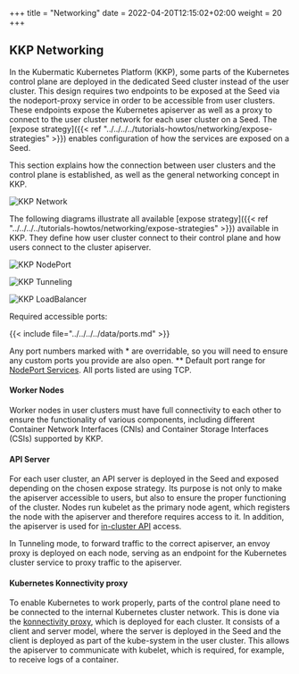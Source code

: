 +++
title = "Networking"
date = 2022-04-20T12:15:02+02:00
weight = 20
+++

## KKP Networking

In the Kubermatic Kubernetes Platform (KKP), some parts of the Kubernetes control plane are deployed in the dedicated Seed cluster instead of the user cluster.
This design requires two endpoints to be exposed at the Seed via the nodeport-proxy service in order to be accessible from user clusters.
These endpoints expose the Kubernetes apiserver as well as a proxy to connect to the user cluster network for each user cluster on a Seed.
The [expose strategy]({{< ref "../../../../tutorials-howtos/networking/expose-strategies" >}}) enables configuration of how the services are exposed on a Seed.

This section explains how the connection between user clusters and the control plane is established, as well as the general networking concept in KKP.


![KKP Network](@/images/main/concepts/architecture/network.png?classes=shadow,border "This diagram illustrated the necessary connections for KKP.")

The following diagrams illustrate all available [expose strategy]({{< ref "../../../../tutorials-howtos/networking/expose-strategies" >}}) available in KKP.
They define how user cluster connect to their control plane and how users connect to the cluster apiserver.

![KKP NodePort](@/images/main/concepts/architecture/expose-np.png?classes=shadow,border "NodePort")

![KKP Tunneling](@/images/main/concepts/architecture/expose-tunnel.png?classes=shadow,border "Tunneling")

![KKP LoadBalancer](@/images/main/concepts/architecture/expose-lb.png?classes=shadow,border "LoadBalancer")

Required accessible ports:

{{< include file="../../../../data/ports.md" >}}

Any port numbers marked with * are overridable, so you will need to ensure any custom ports you provide are also open.
** Default port range for [NodePort Services](https://kubernetes.io/docs/concepts/services-networking/service/).
All ports listed are using TCP.

#### Worker Nodes

Worker nodes in user clusters must have full connectivity to each other to ensure the functionality of various components, including different Container Network Interfaces (CNIs) and Container Storage Interfaces (CSIs) supported by KKP.

#### API Server

For each user cluster, an API server is deployed in the Seed and exposed depending on the chosen expose strategy.
Its purpose is not only to make the apiserver accessible to users, but also to ensure the proper functioning of the cluster.
Nodes run kubelet as the primary node agent, which registers the node with the apiserver and therefore requires access to it.
In addition, the apiserver is used for [in-cluster API](https://kubernetes.io/docs/tasks/run-application/access-api-from-pod) access.

In Tunneling mode, to forward traffic to the correct apiserver, an envoy proxy is deployed on each node, serving as an endpoint for the Kubernetes cluster service to proxy traffic to the apiserver.

#### Kubernetes Konnectivity proxy

To enable Kubernetes to work properly, parts of the control plane need to be connected to the internal Kubernetes cluster network.
This is done via the [konnectivity proxy](https://kubernetes.io/docs/tasks/extend-kubernetes/setup-konnectivity/), which is deployed for each cluster.
It consists of a client and server model, where the server is deployed in the Seed and the client is deployed as part of the kube-system in the user cluster.
This allows the apiserver to communicate with kubelet, which is required, for example, to receive logs of a container.
